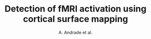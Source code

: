 ---
cat: gaia
subcat: architecture
bestof: false
author: A. Andrade et al.
title: Detection of fMRI activation using cortical surface mapping
journal: Hum Brain Mapp
year: 2001
type: article
---